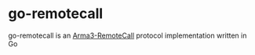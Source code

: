 go-remotecall
=============

go-remotecall is an [Arma3-RemoteCall](https://github.com/Fankserver/ArmA3-RemoteCall) protocol implementation written in Go
